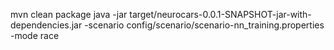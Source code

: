 
mvn clean package
java -jar target/neurocars-0.0.1-SNAPSHOT-jar-with-dependencies.jar -scenario config/scenario/scenario-nn_training.properties -mode race
